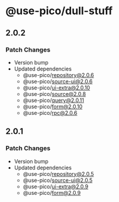 # @use-pico/dull-stuff

## 2.0.2

### Patch Changes

- Version bump
- Updated dependencies
    - @use-pico/repository@2.0.6
    - @use-pico/source-ui@2.0.6
    - @use-pico/ui-extra@2.0.10
    - @use-pico/source@2.0.8
    - @use-pico/query@2.0.11
    - @use-pico/form@2.0.10
    - @use-pico/rpc@2.0.6

## 2.0.1

### Patch Changes

- Version bump
- Updated dependencies
    - @use-pico/repository@2.0.5
    - @use-pico/source-ui@2.0.5
    - @use-pico/ui-extra@2.0.9
    - @use-pico/form@2.0.9

